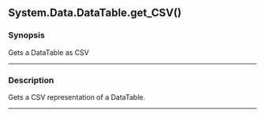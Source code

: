System.Data.DataTable.get_CSV()
-------------------------------

### Synopsis
Gets a DataTable as CSV

---

### Description

Gets a CSV representation of a DataTable.

---
